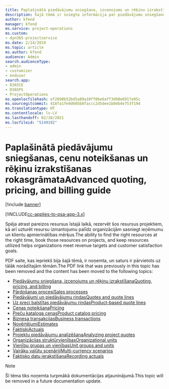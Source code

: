 ```yaml
---
title: Paplašinātā piedāvājumu sniegšana, izcenojums un rēķinu izrakstīšana
description: Šajā tēmā ir sniegta informācija par piedāvājumu sniegšanu, rēķinu izrakstīšanu un izcenojumu programmā Project Service Automation.
author: kfend
manager: kfend
ms.service: project-operations
ms.custom:
- dyn365-projectservice
ms.date: 2/14/2019
ms.topic: article
ms.author: kfend
audience: Admin
search.audienceType:
- admin
- customizer
- enduser
search.app:
- D365CE
- D365PS
- ProjectOperations
ms.openlocfilehash: ef2698b52bd5a89a10ff0be6aff3d98e6917e95c
ms.sourcegitcommit: 418fa1fe9d605b8faccc2d5dee1b04b4e753f194
ms.translationtype: HT
ms.contentlocale: lv-LV
ms.lasthandoff: 02/10/2021
ms.locfileid: "5149192"
---
```

# <a name="advanced-quoting-pricing-and-billing-guide"></a><span data-ttu-id="be32c-103">Paplašinātā piedāvājumu sniegšanas, cenu noteikšanas un rēķinu izrakstīšanas rokasgrāmata</span><span class="sxs-lookup"><span data-stu-id="be32c-103">Advanced quoting, pricing, and billing guide</span></span>

[!include [banner](../../includes/psa-now-project-operations.md)]

[!INCLUDE[cc-applies-to-psa-app-3.x](../../includes/cc-applies-to-psa-app-3x.md)]

<span data-ttu-id="be32c-104">Spēja atrast pareizos resursus īstajā laikā, rezervēt šos resursus projektiem, kā arī uzturēt resursu izmantojumu palīdz organizācijām sasniegt ieņēmumu un klientu apmierinātības mērķus.</span><span class="sxs-lookup"><span data-stu-id="be32c-104">The ability to find the right resources at the right time, book those resources on projects, and keep resources utilized helps organizations meet revenue targets and customer satisfaction goals.</span></span> 

<span data-ttu-id="be32c-105">PDF saite, kas iepriekš bija šajā tēmā, ir noņemta, un saturs ir pārvietots uz tālāk norādītajām tēmām.</span><span class="sxs-lookup"><span data-stu-id="be32c-105">The PDF link that was previously in this topic has been removed and the content has been moved to the following topics:</span></span>

- [<span data-ttu-id="be32c-106">Piedāvājumu sniegšana, izcenojums un rēķinu izrakstīšana</span><span class="sxs-lookup"><span data-stu-id="be32c-106">Quoting, pricing, and billing</span></span>](../quote-bill-price.md)
- [<span data-ttu-id="be32c-107">Pārdošanas procesi</span><span class="sxs-lookup"><span data-stu-id="be32c-107">Sales processes</span></span>](../basic-sales-process.md)
- [<span data-ttu-id="be32c-108">Piedāvājumi un piedāvājumu rindas</span><span class="sxs-lookup"><span data-stu-id="be32c-108">Quotes and quote lines</span></span>](../basic-quote-lines.md)
- [<span data-ttu-id="be32c-109">Uz preci balstītas piedāvājumu rindas</span><span class="sxs-lookup"><span data-stu-id="be32c-109">Product-based quote lines</span></span>](../product-based-quote-lines.md)
- [<span data-ttu-id="be32c-110">Cenas noteikšana</span><span class="sxs-lookup"><span data-stu-id="be32c-110">Pricing</span></span>](../basic-pricing.md)
- [<span data-ttu-id="be32c-111">Preču kataloga cenas</span><span class="sxs-lookup"><span data-stu-id="be32c-111">Product catalog pricing</span></span>](../product-catalog-pricing.md)
- [<span data-ttu-id="be32c-112">Biznesa transakcijas</span><span class="sxs-lookup"><span data-stu-id="be32c-112">Business transactions</span></span>](../basic-business-transactions.md)
- [<span data-ttu-id="be32c-113">Novērtējumi</span><span class="sxs-lookup"><span data-stu-id="be32c-113">Estimates</span></span>](../estimates.md)
- [<span data-ttu-id="be32c-114">Faktiski</span><span class="sxs-lookup"><span data-stu-id="be32c-114">Actuals</span></span>](../actuals.md)
- [<span data-ttu-id="be32c-115">Projektu piedāvājumu analizēšana</span><span class="sxs-lookup"><span data-stu-id="be32c-115">Analyzing project quotes</span></span>](../basic-analyzing-quotes.md)
- [<span data-ttu-id="be32c-116">Organizācijas struktūrvienības</span><span class="sxs-lookup"><span data-stu-id="be32c-116">Organizational units</span></span>](../advanced-organizational.md)
- [<span data-ttu-id="be32c-117">Vienību grupas un vienības</span><span class="sxs-lookup"><span data-stu-id="be32c-117">Unit groups and units</span></span>](../advanced-units.md)
- [<span data-ttu-id="be32c-118">Vairāku valūtu scenāriji</span><span class="sxs-lookup"><span data-stu-id="be32c-118">Multi-currency scenarios</span></span>](../advanced-currency.md)
- [<span data-ttu-id="be32c-119">Faktisko datu ierakstīšana</span><span class="sxs-lookup"><span data-stu-id="be32c-119">Recording actuals</span></span>](../advanced-actuals.md)

> [!NOTE]
> <span data-ttu-id="be32c-120">Šī tēma tiks noņemta turpmākā dokumentācijas atjauninājumā.</span><span class="sxs-lookup"><span data-stu-id="be32c-120">This topic will be removed in a future documentation update.</span></span> 

